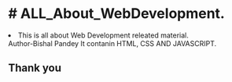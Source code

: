  <h1># ALL_About_WebDevelopment.</h1>
<li>This is all about Web Development releated material.</li>
Author-Bishal Pandey
It contanin HTML, CSS AND JAVASCRIPT.
<h2>Thank you </h2>
